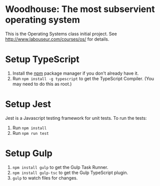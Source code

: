 Woodhouse: The most subservient operating system
============================================

This is the Operating Systems class initial project.
See http://www.labouseur.com/courses/os/ for details.

Setup TypeScript
================

1. Install the [npm](https://www.npmjs.org/) package manager if you don't already have it.
1. Run `npm install -g typescript` to get the TypeScript Compiler. (You may need to do this as root.)

Setup Jest
==========

Jest is a Javascript testing framework for unit tests. To run the tests:

1. Run `npm install`
1. Run `npm run test`


Setup Gulp
==========

1. `npm install gulp` to get the Gulp Task Runner.
1. `npm install gulp-tsc` to get the Gulp TypeScript plugin.
1. `gulp` to watch files for changes.